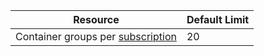 | Resource | Default Limit |
| --- | --- |
| Container groups per [subscription](../articles/billing-buy-sign-up-azure-subscription.md) | 20 |